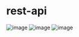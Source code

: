 # rest-api
![image](https://user-images.githubusercontent.com/71517900/167490692-0f88e872-6f7c-4f7d-be1a-9464b98ef570.png)
![image](https://user-images.githubusercontent.com/71517900/167490784-e86f927f-2c38-4501-bdb9-ba2a02a15a2e.png)
![image](https://user-images.githubusercontent.com/71517900/167490874-2585789d-97c9-4b9c-ae33-6f00449d9ddb.png)
